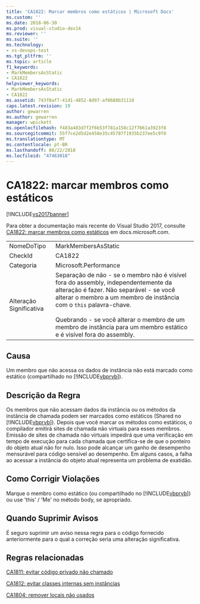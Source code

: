 ```yaml
---
title: 'CA1822: Marcar membros como estáticos | Microsoft Docs'
ms.custom: ''
ms.date: 2018-06-30
ms.prod: visual-studio-dev14
ms.reviewer: ''
ms.suite: ''
ms.technology:
- vs-devops-test
ms.tgt_pltfrm: ''
ms.topic: article
f1_keywords:
- MarkMembersAsStatic
- CA1822
helpviewer_keywords:
- MarkMembersAsStatic
- CA1822
ms.assetid: 743f0af7-41d1-4852-8d97-af0688b31118
caps.latest.revision: 19
author: gewarren
ms.author: gewarren
manager: wpickett
ms.openlocfilehash: f483a483d7f2f6b53f781a158c12f7661a3923f8
ms.sourcegitcommit: 55f7ce2d5d2e458e35c45787f1935b237ee5c9f8
ms.translationtype: MT
ms.contentlocale: pt-BR
ms.lasthandoff: 08/22/2018
ms.locfileid: "47463018"
---
```

# <a name="ca1822-mark-members-as-static"></a>CA1822: marcar membros como estáticos
[!INCLUDE[vs2017banner](../includes/vs2017banner.md)]

Para obter a documentação mais recente do Visual Studio 2017, consulte [CA1822: marcar membros como estáticos](https://docs.microsoft.com/visualstudio/code-quality/ca1822-mark-members-as-static) em docs.microsoft.com.  
  
|||  
|-|-|  
|NomeDoTipo|MarkMembersAsStatic|  
|CheckId|CA1822|  
|Categoria|Microsoft.Performance|  
|Alteração Significativa|Separação de não - se o membro não é visível fora do assembly, independentemente da alteração é fazer. Não separável - se você alterar o membro a um membro de instância com o `this` palavra-chave.<br /><br /> Quebrando - se você alterar o membro de um membro de instância para um membro estático e é visível fora do assembly.|  
  
## <a name="cause"></a>Causa  
 Um membro que não acessa os dados de instância não está marcado como estático (compartilhado no [!INCLUDE[vbprvb](../includes/vbprvb-md.md)]).  
  
## <a name="rule-description"></a>Descrição da Regra  
 Os membros que não acessam dados da instância ou os métodos da instância de chamada podem ser marcados como estáticos (Shared no [!INCLUDE[vbprvb](../includes/vbprvb-md.md)]). Depois que você marcar os métodos como estáticos, o compilador emitirá sites de chamada não virtuais para esses membros. Emissão de sites de chamada não virtuais impedirá que uma verificação em tempo de execução para cada chamada que certifica-se de que o ponteiro do objeto atual não for nulo. Isso pode alcançar um ganho de desempenho mensurável para código sensível ao desempenho. Em alguns casos, a falha ao acessar a instância do objeto atual representa um problema de exatidão.  
  
## <a name="how-to-fix-violations"></a>Como Corrigir Violações  
 Marque o membro como estático (ou compartilhado no [!INCLUDE[vbprvb](../includes/vbprvb-md.md)]) ou use 'this' / 'Me' no método body, se apropriado.  
  
## <a name="when-to-suppress-warnings"></a>Quando Suprimir Avisos  
 É seguro suprimir um aviso nessa regra para o código fornecido anteriormente para o qual a correção seria uma alteração significativa.  
  
## <a name="related-rules"></a>Regras relacionadas  
 [CA1811: evitar código privado não chamado](../code-quality/ca1811-avoid-uncalled-private-code.md)  
  
 [CA1812: evitar classes internas sem instâncias](../code-quality/ca1812-avoid-uninstantiated-internal-classes.md)  
  
 [CA1804: remover locais não usados](../code-quality/ca1804-remove-unused-locals.md)

